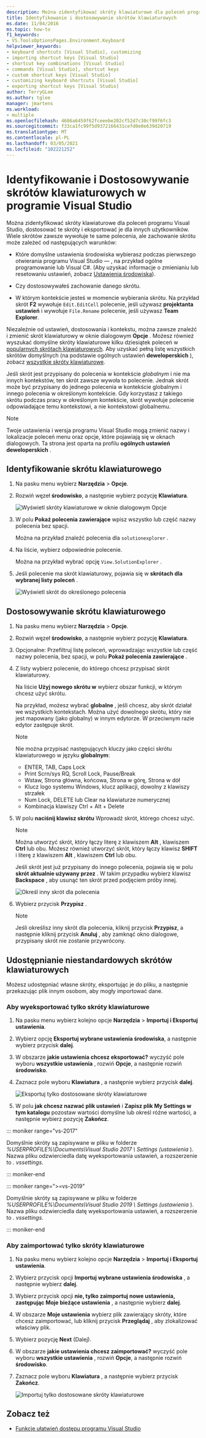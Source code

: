 ```yaml
---
description: Można zidentyfikować skróty klawiaturowe dla poleceń programu Visual Studio, dostosować te skróty i eksportować je dla innych użytkowników.
title: Identyfikowanie i dostosowywanie skrótów klawiaturowych
ms.date: 11/04/2016
ms.topic: how-to
f1_keywords:
- VS.ToolsOptionsPages.Environment.Keyboard
helpviewer_keywords:
- keyboard shortcuts [Visual Studio], customizing
- importing shortcut keys [Visual Studio]
- shortcut key combinations [Visual Studio]
- commands [Visual Studio], shortcut keys
- custom shortcut keys [Visual Studio]
- customizing keyboard shortcuts [Visual Studio]
- exporting shortcut keys [Visual Studio]
author: TerryGLee
ms.author: tglee
manager: jmartens
ms.workload:
- multiple
ms.openlocfilehash: 4686a6459f62fceeebe202cf52d7c30cf99f6fc3
ms.sourcegitcommit: f33ca1fc99f5d9372166431cefd0e0e639d20719
ms.translationtype: MT
ms.contentlocale: pl-PL
ms.lasthandoff: 03/05/2021
ms.locfileid: "102221252"
---
```

# <a name="identify-and-customize-keyboard-shortcuts-in-visual-studio"></a>Identyfikowanie i Dostosowywanie skrótów klawiaturowych w programie Visual Studio

Można zidentyfikować skróty klawiaturowe dla poleceń programu Visual Studio, dostosować te skróty i eksportować je dla innych użytkowników. Wiele skrótów zawsze wywołuje te same polecenia, ale zachowanie skrótu może zależeć od następujących warunków:

- Które domyślne ustawienia środowiska wybierasz podczas pierwszego otwierania programu Visual Studio &mdash; , na przykład ogólne programowanie lub Visual C#. (Aby uzyskać informacje o zmienianiu lub resetowaniu ustawień, zobacz [Ustawienia środowiska](environment-settings.md)).

- Czy dostosowywałeś zachowanie danego skrótu.

- W którym kontekście jesteś w momencie wybierania skrótu. Na przykład skrót **F2** wywołuje `Edit.EditCell` polecenie, jeśli używasz **projektanta ustawień** i wywołuje `File.Rename` polecenie, jeśli używasz **Team Explorer**.

Niezależnie od ustawień, dostosowania i kontekstu, można zawsze znaleźć i zmienić skrót klawiaturowy w oknie dialogowym **Opcje** . Możesz również wyszukać domyślne skróty klawiaturowe kilku dziesiątek poleceń w [popularnych skrótach klawiaturowych](../ide/default-keyboard-shortcuts-for-frequently-used-commands-in-visual-studio.md). Aby uzyskać pełną listę wszystkich skrótów domyślnych (na podstawie ogólnych ustawień **deweloperskich** ), zobacz [wszystkie skróty klawiaturowe](../ide/default-keyboard-shortcuts-in-visual-studio.md).

Jeśli skrót jest przypisany do polecenia w kontekście *globalnym* i nie ma innych kontekstów, ten skrót zawsze wywoła to polecenie. Jednak skrót może być przypisany do jednego polecenia w kontekście globalnym i innego polecenia w określonym kontekście. Gdy korzystasz z takiego skrótu podczas pracy w określonym kontekście, skrót wywołuje polecenie odpowiadające temu kontekstowi, a nie kontekstowi globalnemu.

> [!NOTE]
> Twoje ustawienia i wersja programu Visual Studio mogą zmienić nazwy i lokalizacje poleceń menu oraz opcje, które pojawiają się w oknach dialogowych. Ta strona jest oparta na profilu **ogólnych ustawień deweloperskich** .

## <a name="identify-a-keyboard-shortcut"></a>Identyfikowanie skrótu klawiaturowego

1. Na pasku menu wybierz **Narzędzia**  >  **Opcje**.

2. Rozwiń węzeł **środowisko**, a następnie wybierz pozycję **Klawiatura**.

   ![Wyświetl skróty klawiaturowe w oknie dialogowym Opcje](../ide/media/optionskeyboard.png)

3. W polu **Pokaż polecenia zawierające** wpisz wszystko lub część nazwy polecenia bez spacji.

   Można na przykład znaleźć polecenia dla `solutionexplorer` .

4. Na liście, wybierz odpowiednie polecenie.

    Można na przykład wybrać opcję `View.SolutionExplorer` .

5. Jeśli polecenie ma skrót klawiaturowy, pojawia się w **skrótach dla wybranej listy poleceń** .

   ![Wyświetl skrót do określonego polecenia](../ide/media/viewshortcut.png)

## <a name="customize-a-keyboard-shortcut"></a>Dostosowywanie skrótu klawiaturowego

1. Na pasku menu wybierz **Narzędzia**  >  **Opcje**.

2. Rozwiń węzeł **środowisko**, a następnie wybierz pozycję **Klawiatura**.

3. Opcjonalne: Przefiltruj listę poleceń, wprowadzając wszystkie lub część nazwy polecenia, bez spacji, w polu **Pokaż polecenia zawierające** .

4. Z listy wybierz polecenie, do którego chcesz przypisać skrót klawiaturowy.

   Na liście **Użyj nowego skrótu w** wybierz obszar funkcji, w którym chcesz użyć skrótu.

   Na przykład, możesz wybrać **globalne** , jeśli chcesz, aby skrót działał we wszystkich kontekstach. Można użyć dowolnego skrótu, który nie jest mapowany (jako globalny) w innym edytorze. W przeciwnym razie edytor zastępuje skrót.

   > [!NOTE]
   > Nie można przypisać następujących kluczy jako części skrótu klawiaturowego w języku **globalnym**:
   >
   > - ENTER, TAB, Caps Lock
   > - Print Scrn/sys RQ, Scroll Lock, Pause/Break
   > - Wstaw, Strona główna, końcowa, Strona w górę, Strona w dół
   > - Klucz logo systemu Windows, klucz aplikacji, dowolny z klawiszy strzałek
   > - Num Lock, DELETE lub Clear na klawiaturze numerycznej
   > - Kombinacja klawiszy Ctrl + Alt + Delete

6. W polu **naciśnij klawisz skrótu** Wprowadź skrót, którego chcesz użyć.

    > [!NOTE]
    > Można utworzyć skrót, który łączy literę z klawiszem **Alt** , klawiszem **Ctrl** lub obu. Możesz również utworzyć skrót, który łączy klawisz **SHIFT** i literę z klawiszem **Alt** , klawiszem **Ctrl** lub obu.

     Jeśli skrót jest już przypisany do innego polecenia, pojawia się w polu **skrót aktualnie używany przez** . W takim przypadku wybierz klawisz **Backspace** , aby usunąć ten skrót przed podjęciem próby innej.

    ![Określ inny skrót dla polecenia](../ide/media/reassignshortcut.png)

7. Wybierz przycisk **Przypisz** .

    > [!NOTE]
    > Jeśli określisz inny skrót dla polecenia, kliknij przycisk **Przypisz**, a następnie kliknij przycisk **Anuluj** , aby zamknąć okno dialogowe, przypisany skrót nie zostanie przywrócony.

## <a name="share-custom-keyboard-shortcuts"></a>Udostępnianie niestandardowych skrótów klawiaturowych

Możesz udostępniać własne skróty, eksportując je do pliku, a następnie przekazując plik innym osobom, aby mogły importować dane.

### <a name="to-export-only-keyboard-shortcuts"></a>Aby wyeksportować tylko skróty klawiaturowe

1. Na pasku menu wybierz kolejno opcje **Narzędzia**  >  **Importuj i Eksportuj ustawienia**.

2. Wybierz opcję **Eksportuj wybrane ustawienia środowiska**, a następnie wybierz przycisk **dalej**.

3. W obszarze **jakie ustawienia chcesz eksportować?** wyczyść pole wyboru **wszystkie ustawienia** , rozwiń **Opcje**, a następnie rozwiń **środowisko**.

4. Zaznacz pole wyboru **Klawiatura** , a następnie wybierz przycisk **dalej**.

   ![Eksportuj tylko dostosowane skróty klawiaturowe](../ide/media/exportshortcuts.png)

5. W polu **jak chcesz nazwać plik ustawień** i **Zapisz plik My Settings w tym katalogu** pozostaw wartości domyślne lub określ różne wartości, a następnie wybierz pozycję **Zakończ**.

::: moniker range="vs-2017"

Domyślnie skróty są zapisywane w pliku w folderze *%USERPROFILE%\Documents\Visual Studio 2017 \ Settings (ustawienia* ). Nazwa pliku odzwierciedla datę wyeksportowania ustawień, a rozszerzenie to *. vssettings*.

::: moniker-end

::: moniker range=">=vs-2019"

Domyślnie skróty są zapisywane w pliku w folderze *%USERPROFILE%\Documents\Visual Studio 2019 \ Settings (ustawienia* ). Nazwa pliku odzwierciedla datę wyeksportowania ustawień, a rozszerzenie to *. vssettings*.

::: moniker-end

### <a name="to-import-only-keyboard-shortcuts"></a>Aby zaimportować tylko skróty klawiaturowe

1. Na pasku menu wybierz kolejno opcje **Narzędzia**  >  **Importuj i Eksportuj ustawienia**.

2. Wybierz przycisk opcji **Importuj wybrane ustawienia środowiska** , a następnie wybierz **dalej**.

3. Wybierz przycisk opcji **nie, tylko zaimportuj nowe ustawienia, zastępując Moje bieżące ustawienia** , a następnie wybierz **dalej**.

4. W obszarze **Moje ustawienia** wybierz plik zawierający skróty, które chcesz zaimportować, lub kliknij przycisk **Przeglądaj** , aby zlokalizować właściwy plik.

5. Wybierz pozycję **Next** (Dalej).

6. W obszarze **jakie ustawienia chcesz zaimportować?** wyczyść pole wyboru **wszystkie ustawienia** , rozwiń **Opcje**, a następnie rozwiń **środowisko**.

7. Zaznacz pole wyboru **Klawiatura** , a następnie wybierz przycisk **Zakończ**.

   ![Importuj tylko dostosowane skróty klawiaturowe](../ide/media/importshortcuts.png)

## <a name="see-also"></a>Zobacz też

- [Funkcje ułatwień dostępu programu Visual Studio](../ide/reference/accessibility-features-of-visual-studio.md)
